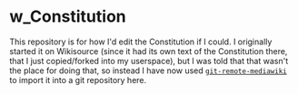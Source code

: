 # w_Constitution
This repository is for how I'd edit the Constitution if I could.
I originally started it on Wikisource (since it had its own text of the Constitution there, that I just copied/forked into my userspace),
but I was told that that wasn't the place for doing that, so instead I have now used [`git-remote-mediawiki`](https://github.com/Git-Mediawiki/Git-Mediawiki)
to import it into a git repository here.
